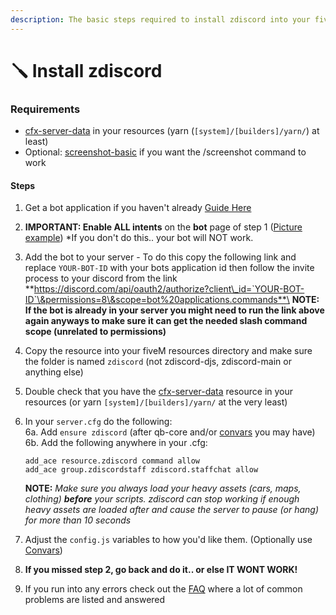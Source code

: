 ```yaml
---
description: The basic steps required to install zdiscord into your fivem/redm server
---
```


# 🪛 Install zdiscord

### Requirements

* [cfx-server-data](https://github.com/citizenfx/cfx-server-data) in your resources (yarn (`[system]/[builders]/yarn/`) at least)
* Optional: [screenshot-basic](https://github.com/citizenfx/screenshot-basic) if you want the /screenshot command to work

#### Steps

1. Get a bot application if you haven't already [Guide Here](https://discordjs.guide/preparations/setting-up-a-bot-application.html)
2. **IMPORTANT: Enable ALL intents** on the **bot** page of step 1 ([Picture example](https://zfbx.github.io/zdiscord/images/intents.png)) \*If you don't do this.. your bot will NOT work.
3. Add the bot to your server - To do this copy the following link and replace `YOUR-BOT-ID` with your bots application id then follow the invite process to your discord from the link\
   **https://discord.com/api/oauth2/authorize?client\_id=`YOUR-BOT-ID`\&permissions=8\&scope=bot%20applications.commands**\
   **NOTE: If the bot is already in your server you might need to run the link above again anyways to make sure it can get the needed slash command scope (unrelated to permissions)**
4. Copy the resource into your fiveM resources directory and make sure the folder is named `zdiscord` (not zdiscord-djs, zdiscord-main or anything else)
5. Double check that you have the [cfx-server-data](https://github.com/citizenfx/cfx-server-data) resource in your resources (or yarn `[system]/[builders]/yarn/` at the very least)
6.  In your `server.cfg` do the following:\
    6a. Add `ensure zdiscord` (after qb-core and/or [convars](https://zfbx.github.io/zdiscord/convars) you may have)\
    6b. Add the following anywhere in your .cfg:

    ```
    add_ace resource.zdiscord command allow
    add_ace group.zdiscordstaff zdiscord.staffchat allow
    ```

    **NOTE:** _Make sure you always load your heavy assets (cars, maps, clothing) **before** your scripts. zdiscord can stop working if enough heavy assets are loaded after and cause the server to pause (or hang) for more than 10 seconds_
7. Adjust the `config.js` variables to how you'd like them. (Optionally use [Convars](https://zfbx.github.io/zdiscord/convars))
8. **If you missed step 2, go back and do it.. or else IT WONT WORK!**
9. If you run into any errors check out the [FAQ](https://zfbx.github.io/zdiscord/faq) where a lot of common problems are listed and answered
